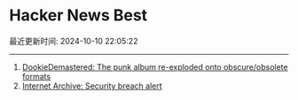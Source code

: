 # Hacker News Best

最近更新时间: 2024-10-10 22:05:22

--- 
1. [DookieDemastered: The punk album re-exploded onto obscure/obsolete formats](https://www.dookiedemastered.com/) 
2. [Internet Archive: Security breach alert](https://www.theverge.com/2024/10/9/24266419/internet-archive-ddos-attack-pop-up-message) 
